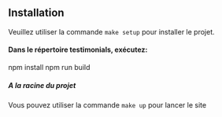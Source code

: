 ## Installation

Veuillez utiliser la commande `make setup` pour installer le projet.

#### Dans le répertoire testimonials, exécutez:

npm install
npm run build

##### A la racine du projet 

Vous pouvez utiliser la commande `make up` pour lancer le site

